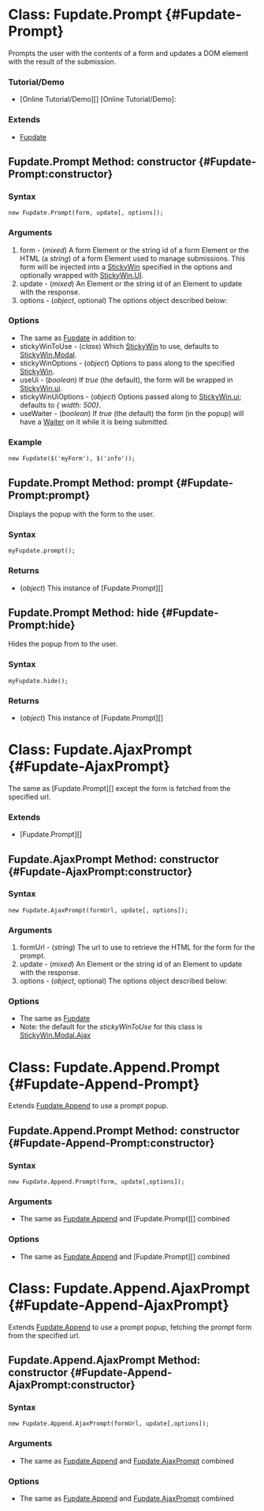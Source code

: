 Class: Fupdate.Prompt {#Fupdate-Prompt}
=======================================
Prompts the user with the contents of a form and updates a DOM element with the result of the submission.

### Tutorial/Demo

* [Online Tutorial/Demo][]
[Online Tutorial/Demo]:

### Extends

- [Fupdate][]

Fupdate.Prompt Method: constructor {#Fupdate-Prompt:constructor}
----------------------------------------------------------------

### Syntax

	new Fupdate.Prompt(form, update[, options]);

### Arguments

1. form - (*mixed*) A form Element or the string id of a form Element or the HTML (a *string*) of a form Element used to manage submissions. This form will be injected into a [StickyWin][] specified in the options and optionally wrapped with [StickyWin.UI].
2. update - (*mixed*) An Element or the string id of an Element to update with the response.
3. options - (*object*, optional) The options object described below:

### Options

* The same as [Fupdate][] in addition to:
* stickyWinToUse - (*class*) Which [StickyWin][] to use, defaults to [StickyWin.Modal][].
* stickyWinOptions - (*object*) Options to pass along to the specified [StickyWin][].
* useUi - (*boolean*) If *true* (the default), the form will be wrapped in [StickyWin.ui][].
* stickyWinUiOptions - (*object*) Options passed along to [StickyWin.ui][]; defaults to *{ width: 500}*.
* useWaiter - (*boolean*) If *true* (the default) the form (in the popup) will have a [Waiter][] on it while it is being submitted.

### Example

	new Fupdate($('myForm'), $('info'));

Fupdate.Prompt Method: prompt {#Fupdate-Prompt:prompt}
------------------------------------------------------

Displays the popup with the form to the user.

### Syntax

	myFupdate.prompt();

### Returns

* (*object*) This instance of [Fupdate.Prompt][]

Fupdate.Prompt Method: hide {#Fupdate-Prompt:hide}
------------------------------------------------------

Hides the popup from to the user.

### Syntax

	myFupdate.hide();

### Returns

* (*object*) This instance of [Fupdate.Prompt][]

Class: Fupdate.AjaxPrompt {#Fupdate-AjaxPrompt}
=================================================

The same as [Fupdate.Prompt][] except the form is fetched from the specified url.

### Extends

- [Fupdate.Prompt][]

Fupdate.AjaxPrompt Method: constructor {#Fupdate-AjaxPrompt:constructor}
--------------------------------------------------------------------------

### Syntax

	new Fupdate.AjaxPrompt(formUrl, update[, options]);

### Arguments

1. formUrl - (*string*) The url to use to retrieve the HTML for the form for the prompt.
2. update - (*mixed*) An Element or the string id of an Element to update with the response.
3. options - (*object*, optional) The options object described below:

### Options

* The same as [Fupdate][]
* Note: the default for the *stickyWinToUse* for this class is [StickyWin.Modal.Ajax][]



Class: Fupdate.Append.Prompt {#Fupdate-Append-Prompt}
=====================================================

Extends [Fupdate.Append][] to use a prompt popup.

Fupdate.Append.Prompt Method: constructor {#Fupdate-Append-Prompt:constructor}
------------------------------------------------------------------------------

### Syntax

	new Fupdate.Append.Prompt(form, update[,options]);

### Arguments

* The same as [Fupdate.Append][] and [Fupdate.Prompt][] combined

### Options

* The same as [Fupdate.Append][] and [Fupdate.Prompt][] combined

Class: Fupdate.Append.AjaxPrompt {#Fupdate-Append-AjaxPrompt}
=============================================================

Extends [Fupdate.Append][] to use a prompt popup, fetching the prompt form from the specified url.

Fupdate.Append.AjaxPrompt Method: constructor {#Fupdate-Append-AjaxPrompt:constructor}
--------------------------------------------------------------------------------------

### Syntax

	new Fupdate.Append.AjaxPrompt(formUrl, update[,options]);

### Arguments

* The same as [Fupdate.Append][] and [Fupdate.AjaxPrompt][] combined

### Options

* The same as [Fupdate.Append][] and [Fupdate.AjaxPrompt][] combined

[Fupdate.Append]: http://clientcide.com/docs/Forms/Fupdate.Append
[Fupdate.AjaxPrompt]: #Fupdate-AjaxPrompt
[StickyWin]: http://clientcide.com/docs/UI/StickyWin
[StickyWin.Modal]: http://clientcide.com/docs/UI/StickyWin.Modal
[StickyWin.UI]: http://clientcide.com/docs/UI/StickyWin.UI
[StickyWin.Modal.Ajax]: http://clientcide.com/docs/UI/StickyWin.Modal.Ajax
[Waiter]: http://clientcide.com/docs/UI/Waiter
[Fupdate]: http://clientcide.com/docs/Forms/Fupdate